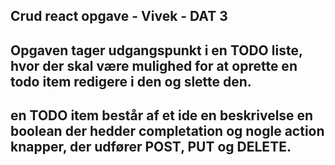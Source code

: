 ## Crud react opgave - Vivek - DAT 3
## Opgaven tager udgangspunkt i en TODO liste, hvor der skal være mulighed for at oprette en todo item redigere i den og slette den.
## en TODO item består af et ide en beskrivelse en boolean der hedder completation og nogle action knapper, der udfører POST, PUT og DELETE.